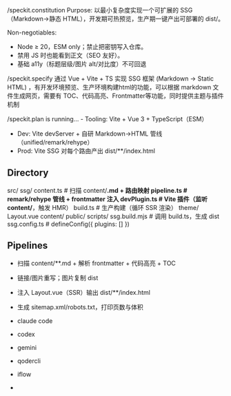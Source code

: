
/speckit.constitution Purpose: 以最小复杂度实现一个可扩展的 SSG（Markdown→静态
  HTML），开发期可热预览，生产期一键产出可部署的 dist/。

  Non-negotiables:
  - Node ≥ 20，ESM only；禁止把密钥写入仓库。 
  - 禁用 JS 时也能看到正文（SEO 友好）。
  - 基础 a11y（标题层级/图片 alt/对比度）不可回退

/speckit.specify 通过 Vue + Vite + TS 实现 SSG 框架 (Markdown → Static HTML) ，有开发环境预览、生产环境构建html的功能，可以根据 markdown 文件生成网页，需要有 TOC、代码高亮、Frontmatter等功能，同时提供主题与插件机制


/speckit.plan is running… - Tooling: Vite + Vue 3 + TypeScript（ESM）
- Dev: Vite devServer + 自研 Markdown→HTML 管线（unified/remark/rehype）
- Prod: Vite SSG 对每个路由产出 dist/**/index.html

## Directory
src/
  ssg/
    content.ts      # 扫描 content/**.md + 路由映射
    pipeline.ts     # remark/rehype 管线 + frontmatter 注入
    devPlugin.ts    # Vite 插件（监听 content/**，触发 HMR）
    build.ts        # 生产构建（循环 SSR 渲染）
  theme/
    Layout.vue
content/
public/
scripts/
  ssg.build.mjs     # 调用 build.ts，生成 dist
ssg.config.ts       # defineConfig({ plugins: [] })

## Pipelines
- 扫描 content/**.md + 解析 frontmatter + 代码高亮 + TOC
- 链接/图片重写；图片复制 dist
- 注入 Layout.vue（SSR）输出 dist/**/index.html
- 生成 sitemap.xml/robots.txt，打印页数与体积 




- claude code
- codex
- gemini
- qodercli
- iflow
- 